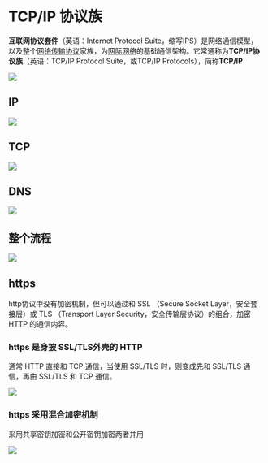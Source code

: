 # TCP/IP 协议族

**互联网协议套件**（英语：Internet Protocol Suite，缩写IPS）是网络通信模型，以及整个[网络传输协议](https://zh.wikipedia.org/wiki/网络传输协议)家族，为[网际网络](https://zh.wikipedia.org/wiki/网际网络)的基础通信架构。它常通称为**TCP/IP协议族**（英语：TCP/IP Protocol Suite，或TCP/IP Protocols），简称**TCP/IP**

![](https://file.simonwong.cn/blog/20210727095640.jpg)

## IP

![](https://file.simonwong.cn/blog/20210727095657.jpg)


## TCP

![](https://file.simonwong.cn/blog/20210727095717.jpg)

## DNS

![](https://file.simonwong.cn/blog/20210728174657.jpg)

## 整个流程

![](https://file.simonwong.cn/blog/20210728174737.jpg)



## https

http协议中没有加密机制，但可以通过和 SSL （Secure Socket Layer，安全套接层）或 TLS （Transport Layer Security，安全传输层协议）的组合，加密 HTTP 的通信内容。





### https 是身披 SSL/TLS外壳的 HTTP

通常 HTTP 直接和 TCP 通信，当使用 SSL/TLS 时，则变成先和 SSL/TLS 通信，再由 SSL/TLS 和 TCP 通信。

![](https://file.simonwong.cn/blog/202108121953592.jpg)

### https 采用混合加密机制

采用共享密钥加密和公开密钥加密两者并用

![](https://file.simonwong.cn/blog/20210812193025.jpg)

